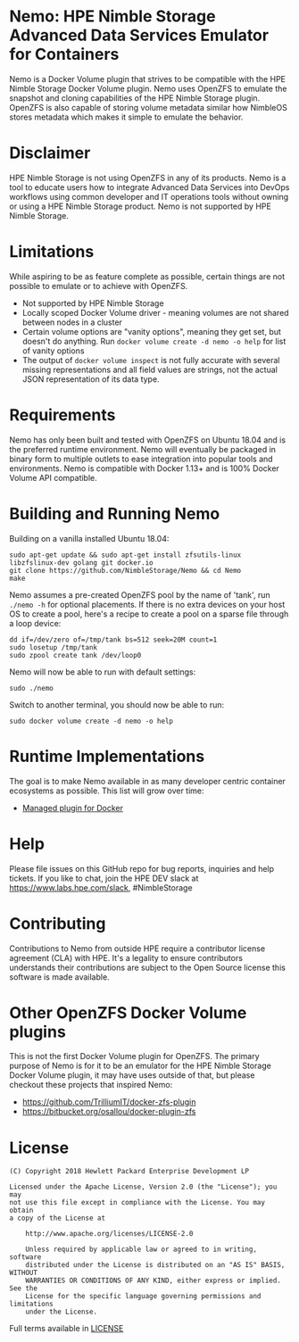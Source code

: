 # Nemo: HPE Nimble Storage Advanced Data Services Emulator for Containers
Nemo is a Docker Volume plugin that strives to be compatible with the HPE Nimble Storage Docker Volume plugin. Nemo uses OpenZFS to emulate the snapshot and cloning capabilities of the HPE Nimble Storage plugin. OpenZFS is also capable of storing volume metadata similar how NimbleOS stores metadata which makes it simple to emulate the behavior.

# Disclaimer
HPE Nimble Storage is not using OpenZFS in any of its products. Nemo is a tool to educate users how to integrate Advanced Data Services into DevOps workflows using common developer and IT operations tools without owning or using a HPE Nimble Storage product. Nemo is not supported by HPE Nimble Storage.

# Limitations
While aspiring to be as feature complete as possible, certain things are not possible to emulate or to achieve with OpenZFS.
* Not supported by HPE Nimble Storage
* Locally scoped Docker Volume driver - meaning volumes are not shared between nodes in a cluster
* Certain volume options are "vanity options", meaning they get set, but doesn't do anything. Run `docker volume create -d nemo -o help` for list of vanity options
* The output of `docker volume inspect` is not fully accurate with several missing representations and all field values are strings, not the actual JSON representation of its data type.

# Requirements
Nemo has only been built and tested with OpenZFS on Ubuntu 18.04 and is the preferred runtime environment. Nemo will eventually be packaged in binary form to multiple outlets to ease integration into popular tools and environments. Nemo is compatible with Docker 1.13+ and is 100% Docker Volume API compatible. 

# Building and Running Nemo
Building on a vanilla installed Ubuntu 18.04:
```
sudo apt-get update && sudo apt-get install zfsutils-linux libzfslinux-dev golang git docker.io 
git clone https://github.com/NimbleStorage/Nemo && cd Nemo
make
```

Nemo assumes a pre-created OpenZFS pool by the name of 'tank', run `./nemo -h` for optional placements. If there is no extra devices on your host OS to create a pool, here's a recipe to create a pool on a sparse file through a loop device:
```
dd if=/dev/zero of=/tmp/tank bs=512 seek=20M count=1
sudo losetup /tmp/tank
sudo zpool create tank /dev/loop0
```

Nemo will now be able to run with default settings:
```
sudo ./nemo
```

Switch to another terminal, you should now be able to run:
```
sudo docker volume create -d nemo -o help
```

# Runtime Implementations
The goal is to make Nemo available in as many developer centric container ecosystems as possible. This list will grow over time:

 * [Managed plugin for Docker](runtime/docker-v2)

# Help
Please file issues on this GitHub repo for bug reports, inquiries and help tickets. If you like to chat, join the HPE DEV slack at https://www.labs.hpe.com/slack, #NimbleStorage

# Contributing
Contributions to Nemo from outside HPE require a contributor license agreement (CLA) with HPE. It's a legality to ensure contributors understands their contributions are subject to the Open Source license this software is made available.

# Other OpenZFS Docker Volume plugins
This is not the first Docker Volume plugin for OpenZFS. The primary purpose of Nemo is for it to be an emulator for the HPE Nimble Storage Docker Volume plugin, it may have uses outside of that, but please checkout these projects that inspired Nemo:

* https://github.com/TrilliumIT/docker-zfs-plugin
* https://bitbucket.org/osallou/docker-plugin-zfs

# License
```
(C) Copyright 2018 Hewlett Packard Enterprise Development LP

Licensed under the Apache License, Version 2.0 (the "License"); you may
not use this file except in compliance with the License. You may obtain
a copy of the License at

    http://www.apache.org/licenses/LICENSE-2.0

    Unless required by applicable law or agreed to in writing, software
    distributed under the License is distributed on an "AS IS" BASIS, WITHOUT
    WARRANTIES OR CONDITIONS OF ANY KIND, either express or implied. See the
    License for the specific language governing permissions and limitations
    under the License.
```
Full terms available in [LICENSE](LICENSE)
